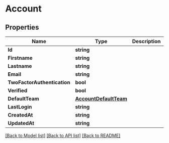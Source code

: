 # Account

## Properties

Name | Type | Description | Notes
------------ | ------------- | ------------- | -------------
**Id** | **string** |  | [optional] 
**Firstname** | **string** |  | [optional] 
**Lastname** | **string** |  | [optional] 
**Email** | **string** |  | [optional] 
**TwoFactorAuthentication** | **bool** |  | [optional] 
**Verified** | **bool** |  | [optional] 
**DefaultTeam** | [**AccountDefaultTeam**](account_default_team.md) |  | [optional] 
**LastLogin** | **string** |  | [optional] 
**CreatedAt** | **string** |  | [optional] 
**UpdatedAt** | **string** |  | [optional] 

[[Back to Model list]](../README.md#documentation-for-models) [[Back to API list]](../README.md#documentation-for-api-endpoints) [[Back to README]](../README.md)


